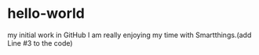 # hello-world
my initial work in GitHub
I am really enjoying my time with Smartthings.(add Line #3 to the code)
